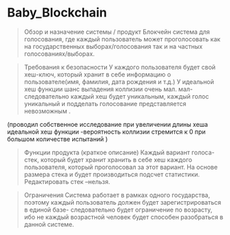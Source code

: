 # Baby_Blockchain
>Обзор и назначение системы / продукт 
Блокчейн система для голосования, где каждый пользователь может проголосовать как на государственных выборах/голосования так и на частных голосованиях/выборах.

>Требования к безопасности
У каждого пользователя будет свой хеш-ключ, который хранит в себе информацию о пользователе(имя, фамилия, дата рождения и т.д.)
У идеальной хеш функции шанс выпадения коллизии очень мал. мал-следовательно каждый хеш будет уникальным, каждый голос уникальный и подделать голосование  представляется невозможным .

(проводил собственное исследование при увеличении длины хеша идеальной хеш функции -вероятность коллизии стремится к 0 при большом количестве испытаний )

>Функции продукта (краткое описание)
Каждый вариант голоса-стек, который будет  хранит хранить в себе хеш каждого пользователя, который проголосовал за этот вариант. На основе размера стека и будет производиться подсчет статистики. Редактировать стек –нельзя.

>Ограничения
Система работает в рамках одного государства, поэтому каждый пользователь должен будет зарегистрироваться в единой базе- следовательно будет ограничение по возрасту, ибо не каждый возрастной человек будет способен разобраться в данной системе.
